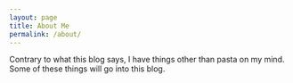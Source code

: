 ```yaml
---
layout: page
title: About Me
permalink: /about/
---
```


Contrary to what this blog says, I have things other than pasta on my mind. Some of these things will go into this blog.
